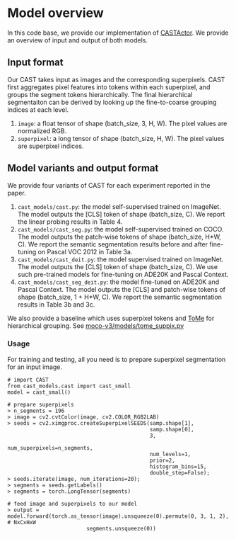 # Model overview
In this code base, we provide our implementation of [CASTActor](../cast_models/cast.py).  We provide an overview of input and output of both models.

## Input format
Our CAST takes input as images and the corresponding superpixels.  CAST first aggregates pixel features into tokens within each superpixel, and groups the segment tokens hierarchically.  The final hierarchical segmentaiton can be derived by looking up the fine-to-coarse grouping indices at each level.

1. `image`: a float tensor of shape (batch_size, 3, H, W).  The pixel values are normalized RGB.
2. `superpixel`: a long tensor of shape (batch_size, H, W).  The pixel values are superpixel indices.


## Model variants and output format
We provide four variants of CAST for each experiment reported in the paper.

1. `cast_models/cast.py`: the model self-supervised trained on ImageNet.  The model outputs the [CLS] token of shape (batch_size, C).  We report the linear probing results in Table 4.
2. `cast_models/cast_seg.py`: the model self-supervised trained on COCO.  The model outputs the patch-wise tokens of shape (batch_size, H*W, C).  We report the semantic segmentation results before and after fine-tuning on Pascal VOC 2012 in Table 3a.
3. `cast_models/cast_deit.py`: the model supervised trained on ImageNet.  The model outputs the [CLS] token of shape (batch_size, C).  We use such pre-trained models for fine-tuning on ADE20K and Pascal Context.
4. `cast_models/cast_seg_deit.py`: the model fine-tuned on ADE20K and Pascal Context.  The model outputs the [CLS] and patch-wise tokens of shape (batch_size, 1 + H*W, C).  We report the semantic segmentation results in Table 3b and 3c.

We also provide a baseline which uses superpixel tokens and [ToMe](https://arxiv.org/abs/2210.09461) for hierarchical grouping.  See [moco-v3/models/tome_suppix.py](../moco-v3/models/tome_suppix.py)


### Usage 
For training and testing, all you need is to prepare superpixel segmentation for an input image.
```
# import CAST
from cast_models.cast import cast_small
model = cast_small()

# prepare superpixels
> n_segments = 196
> image = cv2.cvtColor(image, cv2.COLOR_RGB2LAB)
> seeds = cv2.ximgproc.createSuperpixelSEEDS(samp.shape[1],
                                             samp.shape[0],
                                             3,
                                             num_superpixels=n_segments,
                                             num_levels=1,
                                             prior=2,
                                             histogram_bins=15,
                                             double_step=False);
> seeds.iterate(image, num_iterations=20);
> segments = seeds.getLabels()
> segments = torch.LongTensor(segments)

# feed image and superpixels to our model
> output = model.forward(torch.as_tensor(image).unsqueeze(0).permute(0, 3, 1, 2), # NxCxHxW
                         segments.unsqueeze(0))
```